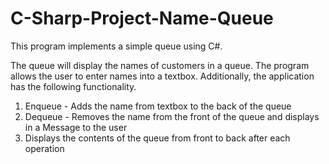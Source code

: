 # C-Sharp-Project-Name-Queue

This program implements a simple queue using C#.

The queue will display the names of customers in a queue. The program allows the user to enter names into a textbox. Additionally, the application has the following functionality.

1. Enqueue - Adds the name from textbox to the back of the queue
2. Dequeue - Removes the name from the front of the queue and displays in a Message to the user
3. Displays the contents of the queue from front to back after each operation
